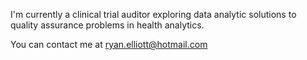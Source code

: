 I'm currently a clinical trial auditor exploring data analytic solutions to quality assurance problems in health analytics.

You can contact me at ryan.elliott@hotmail.com

<!---
rystell/rystell is a ✨ special ✨ repository because its `README.md` (this file) appears on your GitHub profile.
You can click the Preview link to take a look at your changes.
--->
